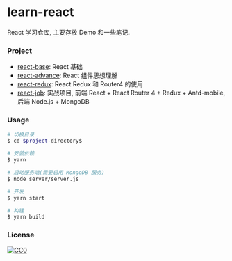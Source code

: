 # learn-react

React 学习仓库, 主要存放 Demo 和一些笔记.

### Project

- [react-base](./react-base): React 基础
- [react-advance](./react-advance): React 组件思想理解
- [react-redux](./react-redux): React Redux 和 Router4 的使用
- [react-job](./react-job): 实战项目, 前端 React + React Router 4 + Redux + Antd-mobile, 后端 Node.js + MongoDB
### Usage

```bash
# 切换目录
$ cd $project-directory$

# 安装依赖
$ yarn

# 启动服务端(需要启用 MongoDB 服务)
$ node server/server.js

# 开发
$ yarn start

# 构建
$ yarn build
```

### License

[![CC0](https://i.creativecommons.org/p/zero/1.0/88x31.png)](https://creativecommons.org/publicdomain/zero/1.0/)